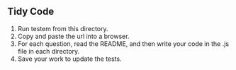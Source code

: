 ## Tidy Code

1. Run testem from this directory.
2. Copy and paste the url into a browser.
3. For each question, read the README, and then write your code in the .js
   file in each directory.
4. Save your work to update the tests.
